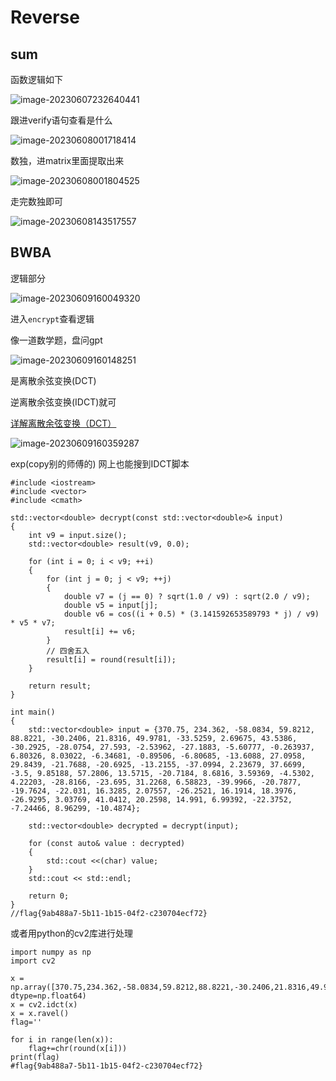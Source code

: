 # Reverse

## sum

函数逻辑如下

![image-20230607232640441](https://image-1311319331.cos.ap-beijing.myqcloud.com/image/202306072326564.png)

跟进verify语句查看是什么

![image-20230608001718414](https://image-1311319331.cos.ap-beijing.myqcloud.com/image/202306080017513.png)

数独，进matrix里面提取出来

![image-20230608001804525](https://image-1311319331.cos.ap-beijing.myqcloud.com/image/202306080018617.png)

走完数独即可

![image-20230608143517557](https://image-1311319331.cos.ap-beijing.myqcloud.com/image/202306081435638.png)

## BWBA

逻辑部分

![image-20230609160049320](https://image-1311319331.cos.ap-beijing.myqcloud.com/image/202306091600527.png)

进入`encrypt`查看逻辑

像一道数学题，盘问gpt

![image-20230609160148251](https://image-1311319331.cos.ap-beijing.myqcloud.com/image/202306091601558.png)

是离散余弦变换(DCT)

逆离散余弦变换(IDCT)就可

[详解离散余弦变换（DCT）](https://zhuanlan.zhihu.com/p/85299446)



![image-20230609160359287](https://image-1311319331.cos.ap-beijing.myqcloud.com/image/202306091603437.png)

exp(copy别的师傅的)  网上也能搜到IDCT脚本

```
#include <iostream>
#include <vector>
#include <cmath>
 
std::vector<double> decrypt(const std::vector<double>& input)
{
    int v9 = input.size();
    std::vector<double> result(v9, 0.0);
 
    for (int i = 0; i < v9; ++i)
    {
        for (int j = 0; j < v9; ++j)
        {
            double v7 = (j == 0) ? sqrt(1.0 / v9) : sqrt(2.0 / v9);
            double v5 = input[j];
            double v6 = cos((i + 0.5) * (3.141592653589793 * j) / v9) * v5 * v7;
            result[i] += v6;
        }
        // 四舍五入
        result[i] = round(result[i]);
    }
 
    return result;
}
 
int main()
{
    std::vector<double> input = {370.75, 234.362, -58.0834, 59.8212, 88.8221, -30.2406, 21.8316, 49.9781, -33.5259, 2.69675, 43.5386, -30.2925, -28.0754, 27.593, -2.53962, -27.1883, -5.60777, -0.263937, 6.80326, 8.03022, -6.34681, -0.89506, -6.80685, -13.6088, 27.0958, 29.8439, -21.7688, -20.6925, -13.2155, -37.0994, 2.23679, 37.6699, -3.5, 9.85188, 57.2806, 13.5715, -20.7184, 8.6816, 3.59369, -4.5302, 4.22203, -28.8166, -23.695, 31.2268, 6.58823, -39.9966, -20.7877, -19.7624, -22.031, 16.3285, 2.07557, -26.2521, 16.1914, 18.3976, -26.9295, 3.03769, 41.0412, 20.2598, 14.991, 6.99392, -22.3752, -7.24466, 8.96299, -10.4874};
 
    std::vector<double> decrypted = decrypt(input);
 
    for (const auto& value : decrypted)
    {
        std::cout <<(char) value;
    }
    std::cout << std::endl;
 
    return 0;
}
//flag{9ab488a7-5b11-1b15-04f2-c230704ecf72}
```

或者用python的cv2库进行处理

```
import numpy as np
import cv2

x = np.array([370.75,234.362,-58.0834,59.8212,88.8221,-30.2406,21.8316,49.9781,-33.5259,2.69675,43.5386,-30.2925,-28.0754,27.593,-2.53962,-27.1883,-5.60777,-0.263937,6.80326,8.03022,-6.34681,-0.89506,-6.80685,-13.6088,27.0958,29.8439,-21.7688,-20.6925,-13.2155,-37.0994,2.23679,37.6699,-3.5,9.85188,57.2806,13.5715,-20.7184,8.6816,3.59369,-4.5302,4.22203,-28.8166,-23.695,31.2268,6.58823,-39.9966,-20.7877,-19.7624,-22.031,16.3285,2.07557,-26.2521,16.1914,18.3976,-26.9295,3.03769,41.0412,20.2598,14.991,6.99392,-22.3752,-7.24466,8.96299,-10.4874], dtype=np.float64)
x = cv2.idct(x)
x = x.ravel()
flag=''

for i in range(len(x)):
    flag+=chr(round(x[i]))
print(flag)
#flag{9ab488a7-5b11-1b15-04f2-c230704ecf72}
```

